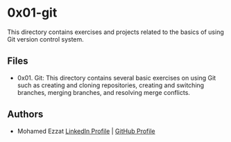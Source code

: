 # 0x01-git
This directory contains exercises and projects related to the basics of using Git version control system.

## Files
- 0x01. Git: This directory contains several basic exercises on using Git such as creating and cloning repositories, creating and switching branches, merging branches, and resolving merge conflicts.

## Authors
- Mohamed Ezzat
[LinkedIn Profile](https://www.linkedin.com/in/mohamed-ezzat01/) | [GitHub Profile](https://github.com/mohvmedezzvt)

